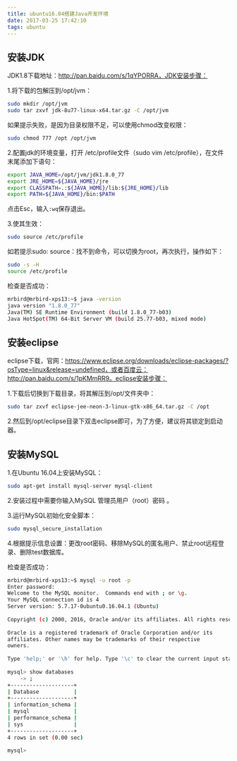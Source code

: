 ```yaml
---
title: ubuntu16.04搭建Java开发环境
date: 2017-03-25 17:42:10
tags: ubuntu
---
```

## 安装JDK
JDK1.8下载地址：http://pan.baidu.com/s/1qYPORRA，JDK安装步骤：

1.将下载的包解压到/opt/jvm：
```bash
sudo mkdir /opt/jvm
sudo tar zxvf jdk-8u77-linux-x64.tar.gz -C /opt/jvm
```
如果提示失败，是因为目录权限不足，可以使用chmod改变权限：
```bash
sudo chmod 777 /opt /opt/jvm
```
<!--more-->

2.配置jdk的环境变量，打开 /etc/profile文件（sudo vim /etc/profile），在文件末尾添加下语句：
```bash
export JAVA_HOME=/opt/jvm/jdk1.8.0_77
export JRE_HOME=${JAVA_HOME}/jre
export CLASSPATH=.:${JAVA_HOME}/lib:${JRE_HOME}/lib
export PATH=${JAVA_HOME}/bin:$PATH
```
点击Esc，输入`:wq`保存退出。

3.使其生效：
```bash
sudo source /etc/profile
```
如若提示sudo: source：找不到命令，可以切换为root，再次执行，操作如下：
```bash
sudo -s -H
source /etc/profile
```
检查是否成功：
```bash
mrbird@mrbird-xps13:~$ java -version
java version "1.8.0_77"
Java(TM) SE Runtime Environment (build 1.8.0_77-b03)
Java HotSpot(TM) 64-Bit Server VM (build 25.77-b03, mixed mode)
```
## 安装eclipse
eclipse下载，官网：https://www.eclipse.org/downloads/eclipse-packages/?osType=linux&release=undefined，或者百度云：http://pan.baidu.com/s/1pKMmRR9。eclipse安装步骤：       

1.下载后切换到下载目录，将其解压到/opt/文件夹中：
```bash
sudo tar zxvf eclipse-jee-neon-3-linux-gtk-x86_64.tar.gz -C /opt
```
2.然后到/opt/eclipse目录下双击eclipse即可，为了方便，建议将其锁定到启动器。 
## 安装MySQL
1.在Ubuntu 16.04上安装MySQL：
```bash
sudo apt-get install mysql-server mysql-client
```
2.安装过程中需要你输入MySQL 管理员用户（root）密码 。

3.运行MySQL初始化安全脚本：
```bash
sudo mysql_secure_installation
```
4.根据提示信息设置：更改root密码、移除MySQL的匿名用户、禁止root远程登录、删除test数据库。

检查是否成功：
```bash
mrbird@mrbird-xps13:~$ mysql -u root -p
Enter password: 
Welcome to the MySQL monitor.  Commands end with ; or \g.
Your MySQL connection id is 4
Server version: 5.7.17-0ubuntu0.16.04.1 (Ubuntu)
 
Copyright (c) 2000, 2016, Oracle and/or its affiliates. All rights reserved.
 
Oracle is a registered trademark of Oracle Corporation and/or its
affiliates. Other names may be trademarks of their respective
owners.
 
Type 'help;' or '\h' for help. Type '\c' to clear the current input statement.
 
mysql> show databases
    -> ;
+--------------------+
| Database           |
+--------------------+
| information_schema |
| mysql              |
| performance_schema |
| sys                |
+--------------------+
4 rows in set (0.00 sec)
 
mysql> 
```
